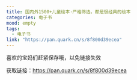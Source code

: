 ```yaml
---
title: 国内外1500+儿童绘本·严格筛选，都是很经典的绘本
categories: 电子书
mood: empty
tags:
  - 电子书
link: "https://pan.quark.cn/s/8f800d39ecea"
---
```








喜欢的宝妈们赶紧保存哦，以免链接失效




获取链接：https://pan.quark.cn/s/8f800d39ecea








